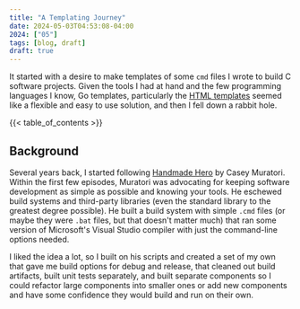 ```yaml
---
title: "A Templating Journey"
date: 2024-05-03T04:53:08-04:00
2024: ["05"]
tags: [blog, draft]
draft: true
---
```

It started with a desire to make templates of some `cmd` files I wrote to build C software projects. Given the tools I had at hand and the few programming languages I know, Go templates, particularly the [HTML templates](https://pkg.go.dev/html/template) seemed like a flexible and easy to use solution, and then I fell down a rabbit hole.
<!--more-->
{{< table_of_contents >}}

## Background
Several years back, I started following [Handmade Hero](https://handmadehero.org/) by Casey Muratori. Within the first few episodes, Muratori was advocating for keeping software development as simple as possible and knowing your tools. He eschewed build systems and third-party libraries (even the standard library to the greatest degree possible). He built a build system with simple `.cmd` files (or maybe they were `.bat` files, but that doesn't matter much) that ran some version of Microsoft's Visual Studio compiler with just the command-line options needed.

I liked the idea a lot, so I built on his scripts and created a set of my own that gave me build options for debug and release, that cleaned out build artifacts, built unit tests separately, and built separate components so I could refactor large components into smaller ones or add new components and have some confidence they would build and run on their own.